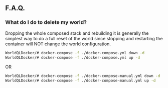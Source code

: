 ## F.A.Q.

### What do I do to delete my world?
Dropping the whole composed stack and rebuilding it is generally the simplest way to do a full reset of the world since stopping and restarting the container will NOT change the world configuration.

```bash
WorldQLDocker/# docker-compose -f ./docker-compose.yml down -d
WorldQLDocker/# docker-compose -f ./docker-compose.yml up -d
```

OR 

```bash
WorldQLDocker/# docker-compose -f ./docker-compose-manual.yml down -d
WorldQLDocker/# docker-compose -f ./docker-compose-manual.yml up -d
```

